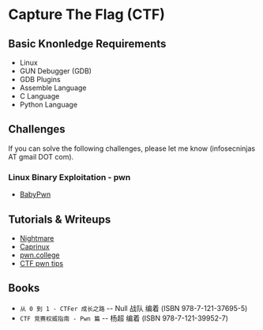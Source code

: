 # Capture The Flag (CTF)

## Basic Knonledge Requirements

- Linux  
- GUN Debugger (GDB)  
- GDB Plugins  
- Assemble Language  
- C Language  
- Python Language  

## Challenges

If you can solve the following challenges, please let me know (infosecninjas AT gmail DOT com).  

### Linux Binary Exploitation - pwn

- [BabyPwn](/pwn/babypwn/README.md)  

## Tutorials & Writeups

- [Nightmare](https://guyinatuxedo.github.io/)  
- [Caprinux](https://caprinux.github.io/)  
- [pwn.college](https://pwn.college/)  
- [CTF pwn tips](https://github.com/Naetw/CTF-pwn-tips)  

## Books

- ```从 0 到 1 - CTFer 成长之路``` -- Null 战队 编着  (ISBN 978-7-121-37695-5)  
- ```CTF 竞赛权威指南 - Pwn 篇``` -- 杨超 编着  (ISBN 978-7-121-39952-7)  
